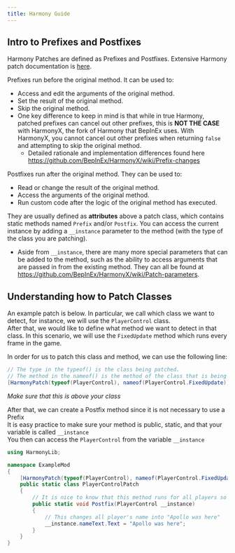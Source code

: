 ```yaml
---
title: Harmony Guide
---
```


## Intro to Prefixes and Postfixes

Harmony Patches are defined as Prefixes and Postfixes.
Extensive Harmony patch documentation is [here](https://harmony.pardeike.net/articles/patching.html).

Prefixes run before the original method. It can be used to:
- Access and edit the arguments of the original method.
- Set the result of the original method.
- Skip the original method.
- One key difference to keep in mind is that while in true Harmony, patched prefixes can cancel out
  other prefixes, this is **NOT THE CASE** with HarmonyX, the fork of Harmony that BepInEx uses.
  With HarmonyX, you cannot cancel out other prefixes when returning `false` and attempting to skip the original method.
  -  Detailed rationale and implementation differences found here https://github.com/BepInEx/HarmonyX/wiki/Prefix-changes

Postfixes run after the original method. They can be used to:
- Read or change the result of the original method.
- Access the arguments of the original method.
- Run custom code after the logic of the original method has executed.

They are usually defined as **attributes** above a patch class, 
which contains static methods named `Prefix` and/or `Postfix`. You can
access the current instance by adding a `__instance` parameter to the method (with the type
of the class you are patching).
- Aside from `__instance`, there are many more special parameters that can be added to the method,
  such as the ability to access arguments that are passed in from the existing method. They can all
  be found at https://github.com/BepInEx/HarmonyX/wiki/Patch-parameters.

## Understanding how to Patch Classes

An example patch is below. 
In particular, we call which class we want to detect, for instance, we will use the `PlayerControl` class.  
After that, we would like to define what method we want to detect in that class. In this scenario, we will 
use the `FixedUpdate` method which runs every frame in the game.

In order for us to patch this class and method, we can use the following line:
```csharp
// The type in the typeof() is the class being patched.
// The method in the nameof() is the method of the class that is being patched
[HarmonyPatch(typeof(PlayerControl), nameof(PlayerControl.FixedUpdate))]
```
*Make sure that this is above your class*

After that, we can create a Postfix method since it is not necessary to use a Prefix  
It is easy practice to make sure your method is public, static, and that your variable is called `__instance`  
You then can access the `PlayerControl` from the variable `__instance`

```csharp
using HarmonyLib;

namespace ExampleMod
{
    [HarmonyPatch(typeof(PlayerControl), nameof(PlayerControl.FixedUpdate))]
    public static class PlayerControlPatch
    {
        // It is nice to know that this method runs for all players so all player's names are changed to "Apollo was here"
        public static void Postfix(PlayerControl __instance)
        {
            // This changes all player's name into "Apollo was here" 
            __instance.nameText.Text = "Apollo was here";
        }
    }
}
```
